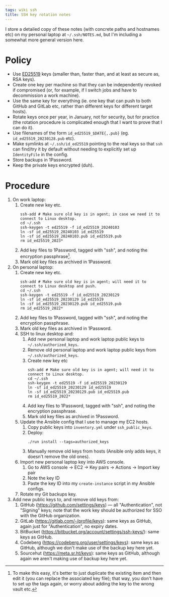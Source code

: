 ```yaml
---
tags: wiki ssh
title: SSH key rotation notes
---
```


I store a detailed copy of these notes (with concrete paths and hostnames etc) on my personal laptop at `~/.ssh/NOTES.md`, but I'm including a somewhat more general version here.

# Policy

-   Use [ED25519](https://en.wikipedia.org/wiki/EdDSA) keys (smaller than, faster than, and at least as secure as, RSA keys).
-   Create one key per machine so that they can be independently revoked if compromised (or, for example, if I switch jobs and have to decommission a work machine).
-   Use the same key for everything (ie. one key that can push to both GitHub and GitLab etc, rather than different keys for different target hosts).
-   Rotate keys once per year, in January, not for security, but for practice (the rotation procedure is complicated enough that I want to prove that I can do it).
-   Use filenames of the form `id_ed25519_$DATE{,.pub}` (eg. `id_ed25519_20230128.pub` etc).
-   Make symlinks at `~/.ssh/id_ed25519` pointing to the real keys so that `ssh` can find/try it by default without needing to explicitly set up `IdentityFile` in the config.
-   Store backups in 1Password.
-   Keep the private keys encrypted (duh).

# Procedure

1.  On work laptop:
    1.  Create new key etc.
        ```
        ssh-add # Make sure old key is in agent; in case we need it to connect to Linux desktop.
        cd ~/.ssh
        ssh-keygen -t ed25519 -f id_ed25519_20240103
        ln -sf id_ed25519_20240103 id_ed25519
        ln -sf id_ed25519_20240103.pub id_ed25519.pub
        rm id_ed25519_2023*
        ```
    2.  Add key files to 1Password, tagged with "ssh", and noting the encryption passphrase[^trick].
    3.  Mark old key files as archived in 1Password.
2.  On personal laptop:
    1.  Create new key etc.
        ```
        ssh-add # Make sure old key is in agent; will need it to connect to Linux desktop and push.
        cd ~/.ssh
        ssh-keygen -t ed25519 -f id_ed25519_20230129
        ln -sf id_ed25519_20230129 id_ed25519
        ln -sf id_ed25519_20230129.pub id_ed25519.pub
        rm id_ed25519_2022*
        ```
    2.  Add key files to 1Password, tagged with "ssh", and noting the encryption passphrase.
    3.  Mark old key files as archived in 1Password.
    4.  SSH to linux desktop and:
        1.  Add new personal laptop and work laptop public keys to `~/.ssh/authorized_keys`.
        2.  Remove old personal laptop and work laptop public keys from `~/.ssh/authorized_keys`.
        3.  Create new key etc
            ```
            ssh-add # Make sure old key is in agent; will need it to connect to Linux desktop.
            cd ~/.ssh
            ssh-keygen -t ed25519 -f id_ed25519_20230129
            ln -sf id_ed25519_20230129 id_ed25519
            ln -sf id_ed25519_20230129.pub id_ed25519.pub
            rm id_ed25519_2022*
            ```
        4.  Add key files to 1Password, tagged with "ssh", and noting the encryption passphrase.
        5.  Mark old key files as archived in 1Password.
    5.  Update the Ansible config that I use to manage my EC2 hosts.
        1.  Copy public keys into `inventory.yml` under `ssh_public_keys`.
        2.  Deploy:
            ```
            ./run install --tags=authorized_keys
            ```
        3.  Manually remove old keys from hosts (Ansible only adds keys, it doesn't remove the old ones).
    6.  Import new personal laptop key into AWS console.
        1. Go to AWS console → EC2 → Key pairs → Actions → Import key pair
        2. Note the key ID
        3. Paste the key ID into my `create-instance` script in my Ansible configs.
    7.  Rotate my Git backups key.
3.  Add new public keys to, and remove old keys from:
    1.  GitHub (https://github.com/settings/keys) — all "Authentication", not "Signing" keys; note that the work key should be authorized for SSO with the GitHub organization.
    2.  GitLab (https://gitlab.com/-/profile/keys): same keys as GitHub, again just for "Authentication", no expiry dates.
    3.  BitBucket (https://bitbucket.org/account/settings/ssh-keys/): same keys as GitHub.
    4.  Codeberg (https://codeberg.org/user/settings/keys): same keys as GitHub, although we don't make use of the backup key here yet.
    5.  Sourcehut (https://meta.sr.ht/keys): same keys as GitHub, although again we aren't making use of backup key here yet.

[^trick]: To make this easy, it's better to just duplicate the existing item and then edit it (you can replace the associated key file); that way, you don't have to set up the tags again, or worry about adding the key to the wrong vault etc.
